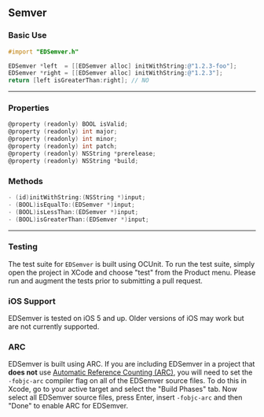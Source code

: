 ## Semver

### Basic Use
```objective-c
#import "EDSemver.h"
```

```objective-c
EDSemver *left  = [[EDSemver alloc] initWithString:@"1.2.3-foo"];
EDSemver *right = [[EDSemver alloc] initWithString:@"1.2.3"];
return [left isGreaterThan:right]; // NO
```

---

### Properties
```objective-c
@property (readonly) BOOL isValid;
@property (readonly) int major;
@property (readonly) int minor;
@property (readonly) int patch;
@property (readonly) NSString *prerelease;
@property (readonly) NSString *build;
```

### Methods
```objective-c
- (id)initWithString:(NSString *)input;
- (BOOL)isEqualTo:(EDSemver *)input;
- (BOOL)isLessThan:(EDSemver *)input;
- (BOOL)isGreaterThan:(EDSemver *)input;
```

---

### Testing
The test suite for `EDSemver` is built using OCUnit. To run the test suite, simply open the project in XCode and choose "test" from the Product menu. Please run and augment the tests prior to submitting a pull request.

### iOS Support
EDSemver is tested on iOS 5 and up. Older versions of iOS may work but are not currently supported.

### ARC
EDSemver is built using ARC. If you are including EDSemver in a project that **does not** use [Automatic Reference Counting (ARC)](http://developer.apple.com/library/ios/#releasenotes/ObjectiveC/RN-TransitioningToARC/Introduction/Introduction.html), you will need to set the `-fobjc-arc` compiler flag on all of the EDSemver source files. To do this in Xcode, go to your active target and select the "Build Phases" tab. Now select all EDSemver source files, press Enter, insert `-fobjc-arc` and then "Done" to enable ARC for EDSemver.
